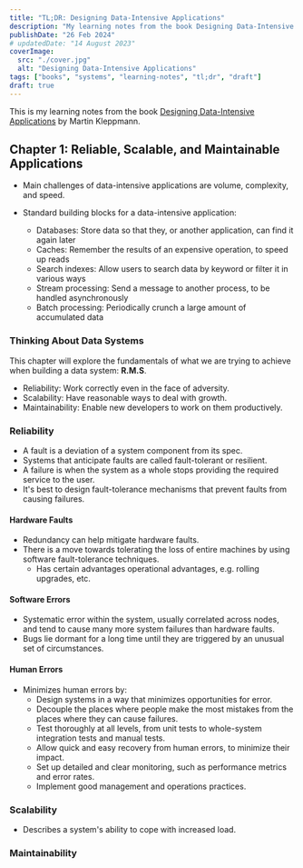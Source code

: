 ```yaml
---
title: "TL;DR: Designing Data-Intensive Applications"
description: "My learning notes from the book Designing Data-Intensive Applications by Martin Kleppmann"
publishDate: "26 Feb 2024"
# updatedDate: "14 August 2023"
coverImage:
  src: "./cover.jpg"
  alt: "Designing Data-Intensive Applications"
tags: ["books", "systems", "learning-notes", "tl;dr", "draft"]
draft: true
---
```


This is my learning notes from the book [Designing Data-Intensive Applications](https://dataintensive.net/) by Martin Kleppmann.

## Chapter 1: Reliable, Scalable, and Maintainable Applications

- Main challenges of data-intensive applications are volume, complexity, and speed.

- Standard building blocks for a data-intensive application:
  - Databases: Store data so that they, or another application, can find it again later
  - Caches: Remember the results of an expensive operation, to speed up reads
  - Search indexes: Allow users to search data by keyword or filter it in various ways
  - Stream processing: Send a message to another process, to be handled asynchronously
  - Batch processing: Periodically crunch a large amount of accumulated data

### Thinking About Data Systems

This chapter will explore the fundamentals of what we are trying to achieve when building a data system: **R.M.S**.

- Reliability: Work correctly even in the face of adversity.
- Scalability: Have reasonable ways to deal with growth.
- Maintainability: Enable new developers to work on them productively.

### Reliability

- A fault is a deviation of a system component from its spec.
- Systems that anticipate faults are called fault-tolerant or resilient.
- A failure is when the system as a whole stops providing the required service to the user.
- It's best to design fault-tolerance mechanisms that prevent faults from causing failures.

#### Hardware Faults

- Redundancy can help mitigate hardware faults.
- There is a move towards tolerating the loss of entire machines by using software fault-tolerance techniques.
  - Has certain advantages operational advantages, e.g. rolling upgrades, etc.

#### Software Errors

- Systematic error within the system, usually correlated across nodes, and tend to cause many more system failures than hardware faults.
- Bugs lie dormant for a long time until they are triggered by an unusual set of circumstances.

#### Human Errors

- Minimizes human errors by:
  - Design systems in a way that minimizes opportunities for error.
  - Decouple the places where people make the most mistakes from the places where they can cause failures.
  - Test thoroughly at all levels, from unit tests to whole-system integration tests and manual tests.
  - Allow quick and easy recovery from human errors, to minimize their impact.
  - Set up detailed and clear monitoring, such as performance metrics and error rates.
  - Implement good management and operations practices.

### Scalability

- Describes a system's ability to cope with increased load.

### Maintainability
